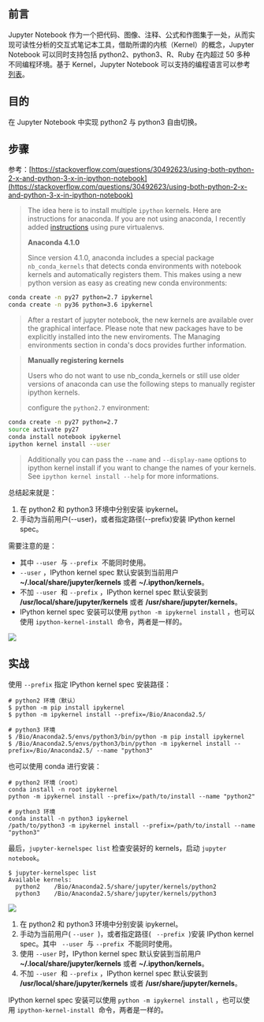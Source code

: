 ## 前言

Jupyter Notebook 作为一个把代码、图像、注释、公式和作图集于一处，从而实现可读性分析的交互式笔记本工具，借助所谓的内核（Kernel）的概念，Jupyter Notebook 可以同时支持包括 python2、python3、R、Ruby 在内超过 50 多种不同编程环境。基于 Kernel，Jupyter Notebook 可以支持的编程语言可以参考[列表](https://github.com/jupyter/jupyter/wiki/Jupyter-kernels)。

## 目的

在 Jupyter Notebook 中实现 python2 与 python3 自由切换。

## 步骤

参考：[https://stackoverflow.com/questions/30492623/using-both-python-2-x-and-python-3-x-in-ipython-notebook](https://stackoverflow.com/questions/30492623/using-both-python-2-x-and-python-3-x-in-ipython-notebook)

> The idea here is to install multiple `ipython` kernels. Here are instructions for anaconda. If you are not using anaconda, I recently added [instructions](https://stackoverflow.com/a/34464003/2272172) using pure virtualenvs.
>
> **Anaconda 4.1.0**
>
> Since version 4.1.0, anaconda includes a special package `nb_conda_kernels` that detects conda environments with notebook kernels and automatically registers them. This makes using a new python version as easy as creating new conda environments:

```bash
conda create -n py27 python=2.7 ipykernel
conda create -n py36 python=3.6 ipykernel
```

> After a restart of jupyter notebook, the new kernels are available over the graphical interface. Please note that new packages have to be explicitly installed into the new enviroments. The Managing environments section in conda's docs provides further information.

> **Manually registering kernels**
>
> Users who do not want to use nb_conda_kernels or still use older versions of anaconda can use the following steps to manually register ipython kernels.
>
> configure the `python2.7` environment:

```bash
conda create -n py27 python=2.7
source activate py27
conda install notebook ipykernel
ipython kernel install --user
```

> Additionally you can pass the `--name` and `--display-name` options to ipython kernel install if you want to change the names of your kernels. See `ipython kernel install --help` for more informations.

总结起来就是：

1. 在 python2 和 python3 环境中分别安装 ipykernel。
2. 手动为当前用户(--user)，或者指定路径(--prefix)安装 IPython kernel spec。

需要注意的是：

- 其中 `--user`  与 `--prefix`  不能同时使用。
- `--user` ，IPython kernel spec 默认安装到当前用户 **~/.local/share/jupyter/kernels** 或者 **~/.ipython/kernels**。
- 不加 `--user`  和 `--prefix` ，IPython kernel spec 默认安装到 **/usr/local/share/jupyter/kernels** 或者 **/usr/share/jupyter/kernels**。
- IPython kernel spec 安装可以使用 `python -m ipykernel install` ，也可以使用 `ipython-kernel-install`  命令，两者是一样的。

![](https://shub-1251708715.cos.ap-guangzhou.myqcloud.com/elog-docs-images/Fq0EgIerNH9zn2ev655rVUkDn655.png)

## 实战

使用 `--prefix` 指定 IPython kernel spec 安装路径：

```
# python2 环境（默认）
$ python -m pip install ipykernel
$ python -m ipykernel install --prefix=/Bio/Anaconda2.5/

# python3 环境
$ /Bio/Anaconda2.5/envs/python3/bin/python -m pip install ipykernel
$ /Bio/Anaconda2.5/envs/python3/bin/python -m ipykernel install --prefix=/Bio/Anaconda2.5/ --name "python3"
```

也可以使用 conda 进行安装：

```
# python2 环境（root）
conda install -n root ipykernel
python -m ipykernel install --prefix=/path/to/install --name "python2"

# python3 环境
conda install -n python3 ipykernel
/path/to/python3 -m ipykernel install --prefix=/path/to/install --name "python3"
```

最后，`jupyter-kernelspec list` 检查安装好的 kernels，启动 `jupyter notebook`。

```
$ jupyter-kernelspec list
Available kernels:
  python2    /Bio/Anaconda2.5/share/jupyter/kernels/python2
  python3    /Bio/Anaconda2.5/share/jupyter/kernels/python3
```

![](https://shub-1251708715.cos.ap-guangzhou.myqcloud.com/elog-docs-images/FlO_YbUp6yXTyoQyM1adTWUQctvu.png)

1. 在 python2 和 python3 环境中分别安装 ipykernel。
2. 手动为当前用户( `--user`  )，或者指定路径( ` --prefix`  )安装 IPython kernel spec。其中 ` --user`  与 `--prefix`  不能同时使用。
3. 使用 `--user` 时，IPython kernel spec 默认安装到当前用户 **~/.local/share/jupyter/kernels** 或者 **~/.ipython/kernels**。
4. 不加 `--user`  和 `--prefix` ，IPython kernel spec 默认安装到 **/usr/local/share/jupyter/kernels** 或者 **/usr/share/jupyter/kernels**。

IPython kernel spec 安装可以使用 `python -m ipykernel install` ，也可以使用 `ipython-kernel-install`  命令，两者是一样的。
